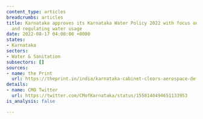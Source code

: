 ```yaml
---
content_type: articles
breadcrumbs: articles
title: Karnataka approves its Karnataka Water Policy 2022 with focus on conservation
  and regulating water usage
date: 2022-08-17 04:00:00 +0000
states:
- Karnataka
sectors:
- Water & Sanitation
subsectors: []
sources:
- name: the Print
  url: https://theprint.in/india/karnataka-cabinet-clears-aerospace-defence-water-policies/1080197/
details:
- name: CMO Twitter
  url: https://twitter.com/CMofKarnataka/status/1558140494651133953
is_analysis: false

---
```

